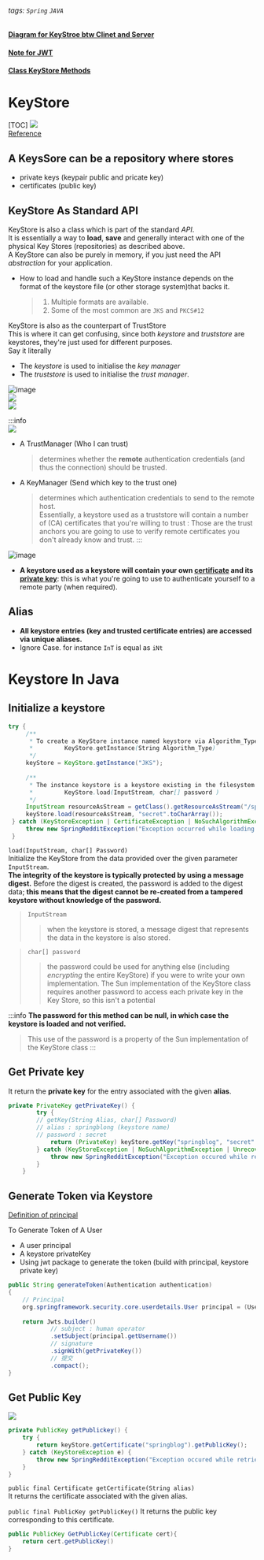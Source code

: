 ###### tags: `Spring` `JAVA`
#### [Diagram for KeyStroe btw Clinet and Server](http://support.sas.com/rnd/javadoc/93/Foundation/com/sas/net/ssl/doc-files/jsse_index.html)  
#### [Note for JWT](/o9RYmd2DR96e4XId64Ao5w)  
#### [Class KeyStore Methods](https://docstore.mik.ua/orelly/java-ent/security/ch11_02.htm)  

# KeyStore
[TOC]
![](https://i.imgur.com/h2jzGzv.png)  
[Reference](https://reurl.cc/kVYaN9)  

## A KeysSore can be a **repository** where stores
- private keys (keypair public and pricate key)
- certificates (public key)

## KeyStore As Standard API  
KeyStore is also a class which is part of the standard *API*.  
It is essentially a way to **load**, **save** and generally interact with one of the physical Key Stores (repositories) as described above.   
A KeyStore can also be purely in memory, if you just need the API *abstraction* for your application.  

- How to load and handle such a KeyStore instance depends on the format of the keystore file (or other storage system)that backs it.
    > 1. Multiple formats are available. 
    > 2. Some of the most common are `JKS` and `PKCS#12`

KeyStore is also as the counterpart of TrustStore  
This is where it can get confusing, since both *keystore* and *truststore* are keystores, they're just used for different purposes.  
Say it literally  
- The *keystore* is used to initialise the *key manager*  
- The *truststore* is used to initialise the *trust manager*.   

![image](https://user-images.githubusercontent.com/68631186/123222993-15113700-d503-11eb-85fb-7ac232928c5c.png)        
![](https://i.imgur.com/3pF4fE5.png)  
![](https://i.imgur.com/FilgCjC.png)  


:::info  
![](https://i.imgur.com/4pttWPY.png)  
- A TrustManager (Who I can trust)  
    > determines whether the **remote** authentication credentials (and thus the connection) should be trusted.  
- A KeyManager (Send which key to the trust one)  
    > determines which authentication credentials to send to the remote host.  
Essentially, a keystore used as a truststore will contain a number of (CA) certificates that you're willing to trust : Those are the trust anchors you are going to use to verify remote certificates you don't already know and trust. 
:::  

![image](https://user-images.githubusercontent.com/68631186/123208003-e8542400-d4f0-11eb-80d3-a540866af419.png)  
- **A keystore used as a keystore will contain your own <u>certificate</u> and its <u>private key</u>**: this is what you're going to use to authenticate yourself to a remote party (when required).                                                                                    

## Alias
- **All keystore entries (key and trusted certificate entries) are accessed via unique aliases.**  
- Ignore Case. for instance `InT` is equal as `iNt` 

# Keystore In Java 

## Initialize a keystore
```java                                                     
try {           
     /**
      * To create a KeyStore instance named keystore via Algorithm_Type
      *         KeyStore.getInstance(String Algorithm_Type)
      */
     keyStore = KeyStore.getInstance("JKS");                                          
     
     /**
      * The instance keystore is a keystore existing in the filesystem /springblog.jks    
      *         KeyStore.load(InputStream, char[] password )  
      */
     InputStream resourceAsStream = getClass().getResourceAsStream("/springblog.jks");
     keyStore.load(resourceAsStream, "secret".toCharArray());
 } catch (KeyStoreException | CertificateException | NoSuchAlgorithmException | IOException e) {
     throw new SpringRedditException("Exception occurred while loading keystore");
 }
```
`load(InputStream, char[] Password)`  
Initialize the KeyStore from the data provided over the given parameter `InputStream`.  
**The integrity of the keystore is typically protected by using a message digest.**
Before the digest is created, the password is added to the digest data; **this means that the digest cannot be re-created from a tampered keystore without knowledge of the password.**  

> `InputStream`
>> when the keystore is stored, a message digest that represents the data in the keystore is also stored.  

> `char[] password`
>> the password could be used for anything else (including _encrypting_ the entire KeyStore) if you were to write your own implementation. 
>> The Sun implementation of the KeyStore class requires another password to access each private key in the Key Store, so this isn't a potential 

:::info
**The password for this method can be null, in which case the keystore is loaded and not verified.**  
> This use of the password is a property of the Sun implementation of the KeyStore class
:::

## Get Private key  
It return the **private key** for the entry associated with the given **alias**.  
```java
private PrivateKey getPrivateKey() {
        try {
        // getKey(String Alias, char[] Password)
        // alias : springblong (keystore name)
        // password : secret 
            return (PrivateKey) keyStore.getKey("springblog", "secret".toCharArray());
        } catch (KeyStoreException | NoSuchAlgorithmException | UnrecoverableKeyException e) {
            throw new SpringRedditException("Exception occured while retrieving public key from keystore");
        }
    }
```

## Generate Token via Keystore
[Definition of principal](/CrTB3w_mRm-2SFVF648fpw)  

To Generate Token of A User
- A user principal
- A keystore privateKey
- Using jwt package to generate the token (build with principal, keystore private key)
```java
public String generateToken(Authentication authentication) 
{
    // Principal
    org.springframework.security.core.userdetails.User principal = (User) authentication.getPrincipal();
    
    return Jwts.builder()
            // subject : human operator
            .setSubject(principal.getUsername())
            // signature
            .signWith(getPrivateKey())
            // 提交
            .compact();
}
```

## Get Public Key
![](https://i.imgur.com/l4GMn1u.png)  
```java
private PublicKey getPublickey() {
    try {
        return keyStore.getCertificate("springblog").getPublicKey();
    } catch (KeyStoreException e) {
        throw new SpringRedditException("Exception occured while retrieving public key from keystore");
    }
}
```  

`public final Certificate getCertificate(String alias)`  
It returns the certificate associated with the given alias.  

`public final PublicKey getPublicKey()`
It returns the public key corresponding to this certificate.
```java
public PublicKey GetPublicKey(Certificate cert){
    return cert.getPublicKey()
}
```
